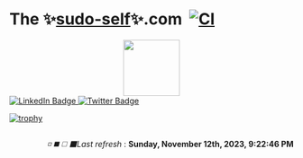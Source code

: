 # The&nbsp;✨[sudo-self](https://sudo-self.github.io/sudo-self/)✨.com&nbsp;&nbsp;[![CI](https://github.com/sudo-self/templates/actions/workflows/ci.yml/badge.svg)](https://github.com/sudo-self/templates/actions/workflows/ci.yml)
<div id="header" align="center">
  <img src="https://media.giphy.com/media/M9gbBd9nbDrOTu1Mqx/giphy.gif" width="100"/>
</div><div id="badges">
  <a href="https://www.linkedin.com/in/jrsdevelopments/">
    <img src="https://img.shields.io/badge/LinkedIn-blue?style=for-the-badge&logo=linkedin&logoColor=white" alt="LinkedIn Badge"/>
  </a>
  <a href="https://x.com/ilostmyipadL">
    <img src="https://img.shields.io/badge/Twitter-blue?style=for-the-badge&logo=twitter&logoColor=white" alt="Twitter Badge"/>
  </a>
</div>

[![trophy](https://github-profile-trophy.vercel.app/?username=sudo-self&theme=onedark)](https://github.com/ryo-ma/github-profile-trophy)

<!--🦶FOOTER--> 
<img src="https://komarev.com/ghpvc/?username=sudo-self&style=flat-square&color=blue" alt=""/>
</p>

<!--⚽️ACTIVITY / 🌐WEBSITE: https://github.com/Readme-Workflows/recent-activity -->
<!--RECENT_ACTIVITY:start-->
<!--RECENT_ACTIVITY:end-->

<p align="right">
<!--RECENT_ACTIVITY:last_update-->
<i>◽ ◼️ ◻️ ⬛Last refresh</i> : <b>Sunday, November 12th, 2023, 9:22:46 PM</b>
<!--RECENT_ACTIVITY:last_update_end-->




